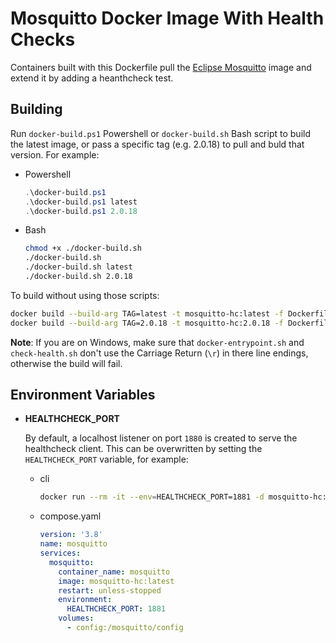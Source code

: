 # Mosquitto Docker Image With Health Checks

Containers built with this Dockerfile pull the [Eclipse Mosquitto](https://github.com/eclipse/mosquitto/tree/master/docker) image and extend it by adding a heanthcheck test.

## Building

Run `docker-build.ps1` Powershell or `docker-build.sh` Bash script to build the latest image, or pass a specific tag (e.g. 2.0.18) to pull and buld that version. For example:

- Powershell

    ```powershell
    .\docker-build.ps1
    .\docker-build.ps1 latest
    .\docker-build.ps1 2.0.18
    ```

- Bash

    ```bash
    chmod +x ./docker-build.sh
    ./docker-build.sh
    ./docker-build.sh latest
    ./docker-build.sh 2.0.18
    ```

To build without using those scripts:

```bash
docker build --build-arg TAG=latest -t mosquitto-hc:latest -f Dockerfile .
docker build --build-arg TAG=2.0.18 -t mosquitto-hc:2.0.18 -f Dockerfile .
```

**Note**: If you are on Windows, make sure that `docker-entrypoint.sh` and `check-health.sh` don't use the Carriage Return (`\r`) in there line endings, otherwise the build will fail.

## Environment Variables

- **HEALTHCHECK_PORT**

  By default, a localhost listener on port `1880` is created to serve the healthcheck client. This can be overwritten by setting the `HEALTHCHECK_PORT` variable, for example:

  - cli

    ```bash
    docker run --rm -it --env=HEALTHCHECK_PORT=1881 -d mosquitto-hc:2.0.18
    ```

  - compose.yaml

    ```yaml
    version: '3.8'
    name: mosquitto
    services:
      mosquitto:
        container_name: mosquitto
        image: mosquitto-hc:latest
        restart: unless-stopped
        environment:
          HEALTHCHECK_PORT: 1881
        volumes:
          - config:/mosquitto/config
    ```
